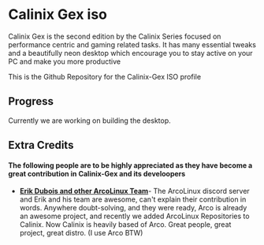
# Calinix Gex iso

Calinix Gex is the second edition by the Calinix Series focused on performance centric and gaming related tasks. It has many essential tweaks and a beautifully neon desktop which encourage you to stay active on your PC and make you more productive

This is the Github Repository for the Calinix-Gex ISO profile

## Progress

Currently we are working on building the desktop.


## Extra Credits

#### The following people are to be highly appreciated as they have become a great contribution in Calinix-Gex and its develoopers

- [**Erik Dubois and other ArcoLinux Team**](https://arcolinux.com)- The ArcoLinux discord server and Erik and his team are awesome, can't explain their contribution in words. Anywhere doubt-solving, and they were ready, Arco is already an awesome project, and recently we added ArcoLinux Repositories to Calinix. Now Calinix is heavily based of Arco. Great people, great project, great distro. (I use Arco BTW)
